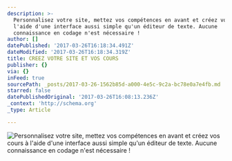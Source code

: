 ```yaml
---
description: >-
  Personnalisez votre site, mettez vos compétences en avant et créez vos cours à
  l'aide d'une interface aussi simple qu'un éditeur de texte. Aucune
  connaissance en codage n'est nécessaire ! 
author: []
datePublished: '2017-03-26T16:18:34.491Z'
dateModified: '2017-03-26T16:18:34.319Z'
title: CREEZ VOTRE SITE ET VOS COURS
publisher: {}
via: {}
inFeed: true
sourcePath: _posts/2017-03-26-1562b85d-a000-4e5c-9c2a-bc78e0a7e4fb.md
starred: false
datePublishedOriginal: '2017-03-26T16:08:13.236Z'
_context: 'http://schema.org'
_type: Article

---
```

![Personnalisez votre site, mettez vos compétences en avant et créez vos cours à l'aide d'une interface aussi simple qu'un éditeur de texte. Aucune connaissance en codage n'est nécessaire ! ](https://the-grid-user-content.s3-us-west-2.amazonaws.com/da1c67c4-0a89-409d-9ff1-7ee5d25aca9a.png)